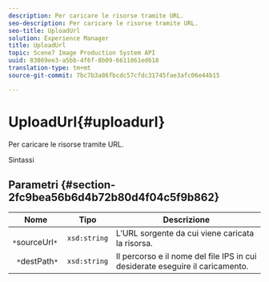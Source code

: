 ```yaml
---
description: Per caricare le risorse tramite URL.
seo-description: Per caricare le risorse tramite URL.
seo-title: UploadUrl
solution: Experience Manager
title: UploadUrl
topic: Scene7 Image Production System API
uuid: 83869ee3-a5bb-4f6f-8b09-6611861ed618
translation-type: tm+mt
source-git-commit: 7bc7b3a86fbcdc57cfdc31745fae3afc06e44b15

---
```



# UploadUrl{#uploadurl}

Per caricare le risorse tramite URL.

Sintassi

## Parametri {#section-2fc9bea56b6d4b72b80d4f04c5f9b862}

| Nome | Tipo | Descrizione |
|---|---|---|
| ` *`sourceUrl`*` | `xsd:string` | L’URL sorgente da cui viene caricata la risorsa. |
| ` *`destPath`*` | `xsd:string` | Il percorso e il nome del file IPS in cui desiderate eseguire il caricamento. |

